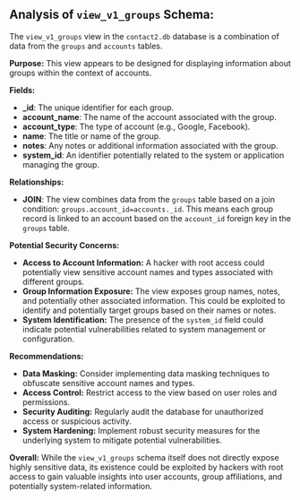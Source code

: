 ## Analysis of `view_v1_groups` Schema:

The `view_v1_groups` view in the `contact2.db` database is a combination of data from the `groups` and `accounts` tables. 

**Purpose:** This view appears to be designed for displaying information about groups within the context of accounts. 

**Fields:**

* **_id**: The unique identifier for each group.
* **account_name**: The name of the account associated with the group.
* **account_type**: The type of account (e.g., Google, Facebook).
* **name**: The title or name of the group.
* **notes**: Any notes or additional information associated with the group.
* **system_id**: An identifier potentially related to the system or application managing the group.

**Relationships:**

* **JOIN**: The view combines data from the `groups` table based on a join condition: `groups.account_id=accounts._id`. This means each group record is linked to an account based on the `account_id` foreign key in the `groups` table.

**Potential Security Concerns:**

* **Access to Account Information:** A hacker with root access could potentially view sensitive account names and types associated with different groups.
* **Group Information Exposure:** The view exposes group names, notes, and potentially other associated information. This could be exploited to identify and potentially target groups based on their names or notes.
* **System Identification:**  The presence of the `system_id` field could indicate potential vulnerabilities related to system management or configuration.

**Recommendations:**

* **Data Masking:**  Consider implementing data masking techniques to obfuscate sensitive account names and types.
* **Access Control:** Restrict access to the view based on user roles and permissions. 
* **Security Auditing:** Regularly audit the database for unauthorized access or suspicious activity.
* **System Hardening:**  Implement robust security measures for the underlying system to mitigate potential vulnerabilities.

**Overall:** While the `view_v1_groups` schema itself does not directly expose highly sensitive data, its existence could be exploited by hackers with root access to gain valuable insights into user accounts, group affiliations, and potentially system-related information.  
